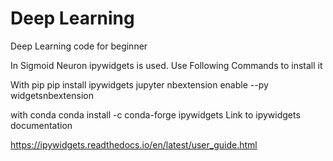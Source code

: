 # Deep Learning
Deep Learning code for beginner

In Sigmoid Neuron ipywidgets is used.
Use Following Commands to install it

With pip
pip install ipywidgets
jupyter nbextension enable --py widgetsnbextension

with conda
conda install -c conda-forge ipywidgets
Link to ipywidgets documentation

<a>https://ipywidgets.readthedocs.io/en/latest/user_guide.html</a>
